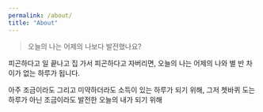 ```yaml
---
permalink: /about/
title: "About"
---
```


> 오늘의 나는 어제의 나보다 발전했나요?

피곤하다고 일 끝나고 집 가서 피곤하다고 자버리면, 오늘의 나는 어제의 나와 별 반 차이가 없는 하루가 됩니다.

아주 조금이라도 그리고 미약하더라도 소득이 있는 하루가 되기 위해, 그저 쳇바퀴 도는 하루가 아닌 조금이라도 발전한 오늘의 내가 되기 위해